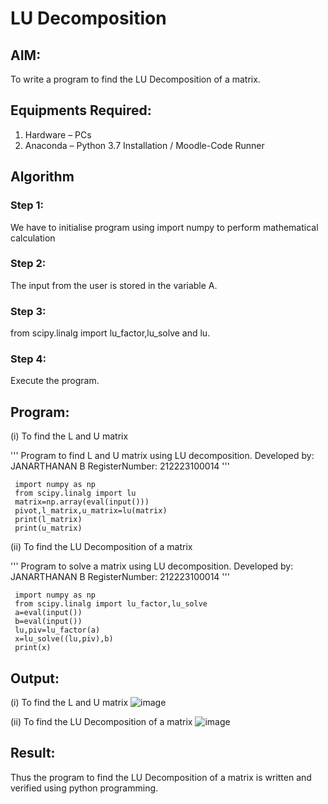 # LU Decomposition 

## AIM:
To write a program to find the LU Decomposition of a matrix.

## Equipments Required:
1. Hardware – PCs
2. Anaconda – Python 3.7 Installation / Moodle-Code Runner

## Algorithm
### Step 1:
We have to initialise program using import numpy to perform mathematical calculation

### Step 2:
The input from the user is stored in the variable A.

### Step 3:
from scipy.linalg import lu_factor,lu_solve and lu.

### Step 4:
Execute the program.

## Program:
(i) To find the L and U matrix

   '''
      Program to find L and U matrix using LU decomposition.
      Developed by: JANARTHANAN B
      RegisterNumber: 212223100014
'''
    
     import numpy as np
     from scipy.linalg import lu
     matrix=np.array(eval(input()))
     pivot,l_matrix,u_matrix=lu(matrix)
     print(l_matrix)
     print(u_matrix)
     
(ii) To find the LU Decomposition of a matrix

   '''
      Program to solve a matrix using LU decomposition.
      Developed by: JANARTHANAN B
      RegisterNumber: 212223100014
   '''
   
     import numpy as np
     from scipy.linalg import lu_factor,lu_solve
     a=eval(input())
     b=eval(input())
     lu,piv=lu_factor(a)
     x=lu_solve((lu,piv),b)
     print(x)


## Output:
(i) To find the L and U matrix
![image](https://github.com/jokerjana/LU-Decomposition/assets/147173630/60f43260-5fdb-45e2-b6cc-4d1e7ef8c713)

(ii) To find the LU Decomposition of a matrix
![image](https://github.com/jokerjana/LU-Decomposition/assets/147173630/342e964f-7723-48e0-a875-5f65fbc7c116)


## Result:
Thus the program to find the LU Decomposition of a matrix is written and verified using python programming.

